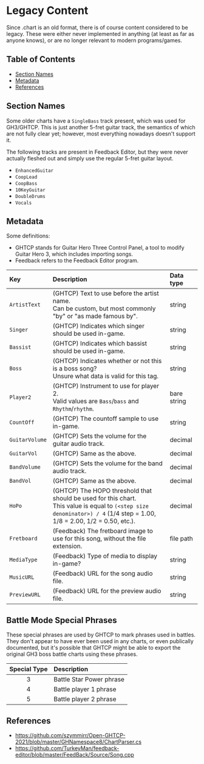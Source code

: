 # Legacy Content

Since .chart is an old format, there is of course content considered to be legacy. These were either never implemented in anything (at least as far as anyone knows), or are no longer relevant to modern programs/games.

## Table of Contents

- [Section Names](#section-names)
- [Metadata](#metadata)
- [References](#references)

## Section Names

Some older charts have a `SingleBass` track present, which was used for GH3/GHTCP. This is just another 5-fret guitar track, the semantics of which are not fully clear yet; however, most everything nowadays doesn't support it.

The following tracks are present in Feedback Editor, but they were never actually fleshed out and simply use the regular 5-fret guitar layout.

- `EnhancedGuitar`
- `CoopLead`
- `CoopBass`
- `10KeyGuitar`
- `DoubleDrums`
- `Vocals`

## Metadata

Some definitions:

- GHTCP stands for Guitar Hero Three Control Panel, a tool to modify Guitar Hero 3, which includes importing songs.
- Feedback refers to the Feedback Editor program.

| Key            | Description                                                                                                  | Data type |
| :---           | :----------                                                                                                  | :-------- |
| `ArtistText`   | (GHTCP) Text to use before the artist name.<br>Can be custom, but most commonly "by" or "as made famous by". | string    |
| `Singer`       | (GHTCP) Indicates which singer should be used in-game.                                                       | string    |
| `Bassist`      | (GHTCP) Indicates which bassist should be used in-game.                                                      | string    |
| `Boss`         | (GHTCP) Indicates whether or not this is a boss song?<br>Unsure what data is valid for this tag.             | string    |
| `Player2`      | (GHTCP) Instrument to use for player 2.<br>Valid values are `Bass`/`bass` and `Rhythm`/`rhythm`.             | bare string |
| `CountOff`     | (GHTCP) The countoff sample to use in-game.                                                                  | string    |
| `GuitarVolume` | (GHTCP) Sets the volume for the guitar audio track.                                                          | decimal   |
| `GuitarVol`    | (GHTCP) Same as the above.                                                                                   | decimal   |
| `BandVolume`   | (GHTCP) Sets the volume for the band audio track.                                                            | decimal   |
| `BandVol`      | (GHTCP) Same as the above.                                                                                   | decimal   |
| `HoPo`         | (GHTCP) The HOPO threshold that should be used for this chart.<br>This value is equal to `(<step size denominator>) / 4` (1/4 step = 1.00, 1/8 = 2.00, 1/2 = 0.50, etc.). | decimal |
| `Fretboard`    | (Feedback) The fretboard image to use for this song, without the file extension.                             | file path |
| `MediaType`    | (Feedback) Type of media to display in-game?                                                                 | string    |
| `MusicURL`     | (Feedback) URL for the song audio file.                                                                      | string    |
| `PreviewURL`   | (Feedback) URL for the preview audio file.                                                                   | string    |

## Battle Mode Special Phrases

These special phrases are used by GHTCP to mark phrases used in battles. They don't appear to have ever been used in any charts, or even publically documented, but it's possible that GHTCP might be able to export the original GH3 boss battle charts using these phrases.

| Special Type | Description              |
| :----------: | :----------              |
| 3            | Battle Star Power phrase |
| 4            | Battle player 1 phrase   |
| 5            | Battle player 2 phrase   |

## References

- https://github.com/szymmirr/Open-GHTCP-2021/blob/master/GHNamespace8/ChartParser.cs
- https://github.com/TurkeyMan/feedback-editor/blob/master/FeedBack/Source/Song.cpp
